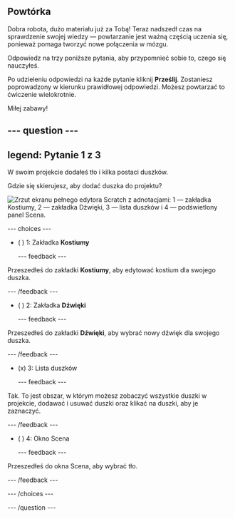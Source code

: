 ## Powtórka

Dobra robota, dużo materiału już za Tobą! Teraz nadszedł czas na sprawdzenie swojej wiedzy — powtarzanie jest ważną częścią uczenia się, ponieważ pomaga tworzyć nowe połączenia w mózgu.

Odpowiedz na trzy poniższe pytania, aby przypomnieć sobie to, czego się nauczyłeś.

Po udzieleniu odpowiedzi na każde pytanie kliknij **Prześlij**. Zostaniesz poprowadzony w kierunku prawidłowej odpowiedzi. Możesz powtarzać to ćwiczenie wielokrotnie.

Miłej zabawy!

--- question ---
---
legend: Pytanie 1 z 3
---

W swoim projekcie dodałeś tło i kilka postaci duszków.

Gdzie się skierujesz, aby dodać duszka do projektu?

![Zrzut ekranu pełnego edytora Scratch z adnotacjami: 1 — zakładka Kostiumy, 2 — zakładka Dźwięki, 3 — lista duszków i 4 — podświetlony panel Scena.](images/question1.png)

--- choices ---

- ( ) 1: Zakładka **Kostiumy**

  --- feedback ---

Przeszedłeś do zakładki **Kostiumy**, aby edytować kostium dla swojego duszka.

  --- /feedback ---

- ( ) 2: Zakładka **Dźwięki**

  --- feedback ---

Przeszedłeś do zakładki **Dźwięki**, aby wybrać nowy dźwięk dla swojego duszka.

  --- /feedback ---

- (x) 3: Lista duszków

  --- feedback ---

Tak. To jest obszar, w którym możesz zobaczyć wszystkie duszki w projekcie, dodawać i usuwać duszki oraz klikać na duszki, aby je zaznaczyć.

  --- /feedback ---

- ( ) 4: Okno Scena

  --- feedback ---

Przeszedłeś do okna Scena, aby wybrać tło.

  --- /feedback ---

--- /choices ---

--- /question ---
